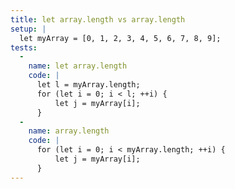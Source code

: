 ```yaml
---
title: let array.length vs array.length
setup: |
  let myArray = [0, 1, 2, 3, 4, 5, 6, 7, 8, 9];
tests:
  -
    name: let array.length
    code: |
      let l = myArray.length;
      for (let i = 0; i < l; ++i) {
          let j = myArray[i];
      }
  -
    name: array.length
    code: |
      for (let i = 0; i < myArray.length; ++i) {
          let j = myArray[i];
      }
---
```


